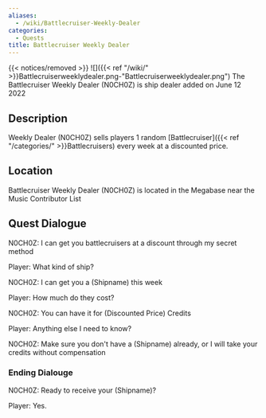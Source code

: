 ```yaml
---
aliases:
  - /wiki/Battlecruiser-Weekly-Dealer
categories:
  - Quests
title: Battlecruiser Weekly Dealer
---
```


{{< notices/removed >}} ![]({{< ref "/wiki/" >}}Battlecruiserweeklydealer.png-"Battlecruiserweeklydealer.png") The Battlecruiser Weekly Dealer (N0CH0Z) is ship dealer added on June 12 2022

## Description

Weekly Dealer (N0CH0Z) sells players 1 random [Battlecruiser]({{< ref "/categories/" >}}Battlecruisers) every week at a discounted price.

## Location

Battlecruiser Weekly Dealer (N0CH0Z) is located in the Megabase near the Music Contributor List

## Quest Dialogue

N0CH0Z: I can get you battlecruisers at a discount through my secret method

Player: What kind of ship?

N0CH0Z: I can get you a (Shipname) this week

Player: How much do they cost?

N0CH0Z: You can have it for (Discounted Price) Credits

Player: Anything else I need to know?

N0CH0Z: Make sure you don't have a (Shipname) already, or I will take your credits without compensation

### Ending Dialouge

N0CH0Z: Ready to receive your (Shipname)?

Player: Yes.
